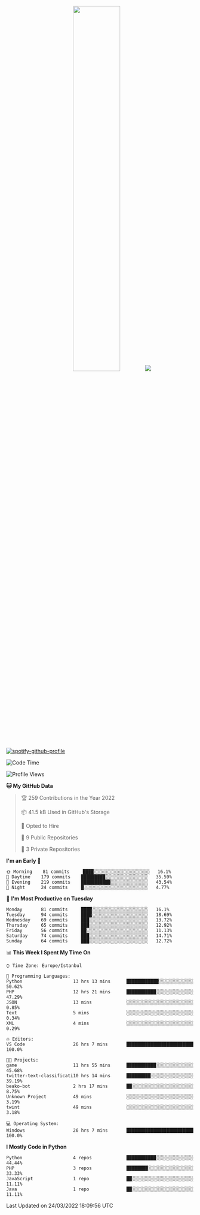 <p align="center">
  <img height="50%" width="auto" src ="https://github-readme-stats.vercel.app/api/top-langs/?username=3nws&layout=compact&hide_border=true&theme=darcula&bg_color=00000000&langs_count=6&hide=jupyter%20notebook,tex,css,ejs,gherkin,mustache,shell,procfile">
  <img src ="https://github-readme-streak-stats.herokuapp.com?user=3nws&theme=darcula&hide_border=true&background=FFFFFF00">
  <br>
  <br>
</p>
  
[![spotify-github-profile](https://spotify-github-profile.vercel.app/api/view?uid=6ina68mkaqzvpogcq1v51dp37&cover_image=true&theme=novatorem&bar_color=ff0a0a&bar_color_cover=true)](https://spotify-github-profile.vercel.app/api/view?uid=6ina68mkaqzvpogcq1v51dp37&redirect=true)

<!--START_SECTION:waka-->
![Code Time](http://img.shields.io/badge/Code%20Time-96%20hrs%2020%20mins-blue)

![Profile Views](http://img.shields.io/badge/Profile%20Views-1-blue)

**🐱 My GitHub Data** 

> 🏆 259 Contributions in the Year 2022
 > 
> 📦 41.5 kB Used in GitHub's Storage 
 > 
> 💼 Opted to Hire
 > 
> 📜 9 Public Repositories 
 > 
> 🔑 3 Private Repositories  
 > 
**I'm an Early 🐤** 

```text
🌞 Morning    81 commits     ████░░░░░░░░░░░░░░░░░░░░░   16.1% 
🌆 Daytime    179 commits    █████████░░░░░░░░░░░░░░░░   35.59% 
🌃 Evening    219 commits    ███████████░░░░░░░░░░░░░░   43.54% 
🌙 Night      24 commits     █░░░░░░░░░░░░░░░░░░░░░░░░   4.77%

```
📅 **I'm Most Productive on Tuesday** 

```text
Monday       81 commits     ████░░░░░░░░░░░░░░░░░░░░░   16.1% 
Tuesday      94 commits     ████░░░░░░░░░░░░░░░░░░░░░   18.69% 
Wednesday    69 commits     ███░░░░░░░░░░░░░░░░░░░░░░   13.72% 
Thursday     65 commits     ███░░░░░░░░░░░░░░░░░░░░░░   12.92% 
Friday       56 commits     ██░░░░░░░░░░░░░░░░░░░░░░░   11.13% 
Saturday     74 commits     ███░░░░░░░░░░░░░░░░░░░░░░   14.71% 
Sunday       64 commits     ███░░░░░░░░░░░░░░░░░░░░░░   12.72%

```


📊 **This Week I Spent My Time On** 

```text
⌚︎ Time Zone: Europe/Istanbul

💬 Programming Languages: 
Python                   13 hrs 13 mins      ████████████░░░░░░░░░░░░░   50.62% 
PHP                      12 hrs 21 mins      ███████████░░░░░░░░░░░░░░   47.29% 
JSON                     13 mins             ░░░░░░░░░░░░░░░░░░░░░░░░░   0.85% 
Text                     5 mins              ░░░░░░░░░░░░░░░░░░░░░░░░░   0.34% 
XML                      4 mins              ░░░░░░░░░░░░░░░░░░░░░░░░░   0.29%

🔥 Editors: 
VS Code                  26 hrs 7 mins       █████████████████████████   100.0%

🐱‍💻 Projects: 
game                     11 hrs 55 mins      ███████████░░░░░░░░░░░░░░   45.68% 
twitter-text-classificati10 hrs 14 mins      █████████░░░░░░░░░░░░░░░░   39.19% 
beako-bot                2 hrs 17 mins       ██░░░░░░░░░░░░░░░░░░░░░░░   8.75% 
Unknown Project          49 mins             ░░░░░░░░░░░░░░░░░░░░░░░░░   3.19% 
twint                    49 mins             ░░░░░░░░░░░░░░░░░░░░░░░░░   3.18%

💻 Operating System: 
Windows                  26 hrs 7 mins       █████████████████████████   100.0%

```

**I Mostly Code in Python** 

```text
Python                   4 repos             ███████████░░░░░░░░░░░░░░   44.44% 
PHP                      3 repos             ████████░░░░░░░░░░░░░░░░░   33.33% 
JavaScript               1 repo              ██░░░░░░░░░░░░░░░░░░░░░░░   11.11% 
Java                     1 repo              ██░░░░░░░░░░░░░░░░░░░░░░░   11.11%

```



 Last Updated on 24/03/2022 18:09:56 UTC
<!--END_SECTION:waka-->

<!--
**3nws/3nws** is a ✨ _special_ ✨ repository because its `README.md` (this file) appears on your GitHub profile.

Here are some ideas to get you started:

- 🔭 I’m currently working on ...
- 🌱 I’m currently learning ...
- 👯 I’m looking to collaborate on ...
- 🤔 I’m looking for help with ...
- 💬 Ask me about ...
- 📫 How to reach me: ...
- 😄 Pronouns: ...
- ⚡ Fun fact: ...
-->
